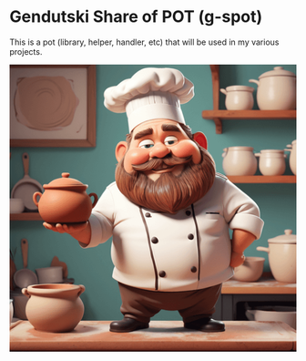 # Gendutski Share of POT (g-spot)

This is a pot (library, helper, handler, etc) that will be used in my various projects. 

![logo](logo.png)
